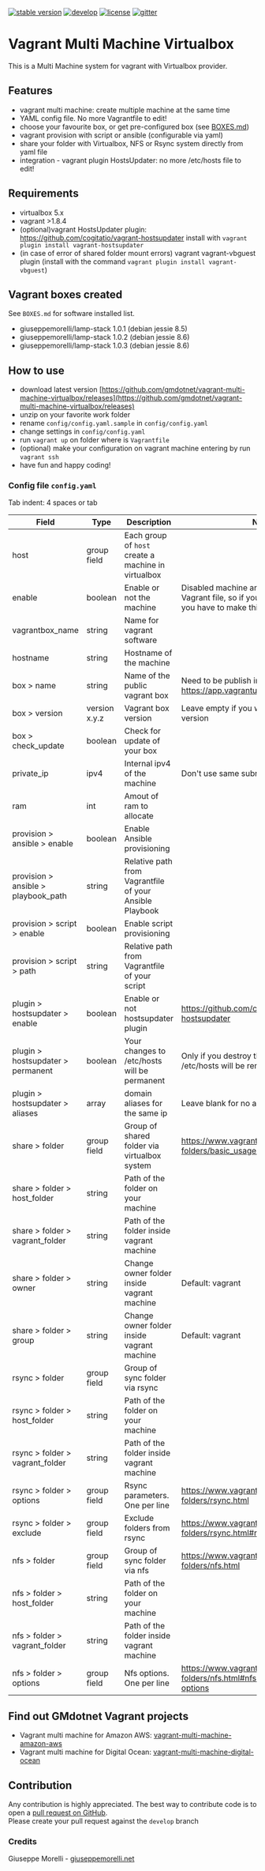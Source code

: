 [![stable version](https://img.shields.io/badge/stable%20version-1.1.0-green.svg?style=flat-square)](https://github.com/gmdotnet/vagrant-multi-machine-virtualbox/releases/tag/1.1.0)
[![develop](https://img.shields.io/badge/beta%20version-branch%20develop-oran.svg?style=flat-square)](https://github.com/gmdotnet/vagrant-multi-machine-virtualbox/tree/develop)
[![license](https://img.shields.io/badge/license-OSL--3-blue.svg?style=flat-square)](https://github.com/gmdotnet/vagrant-multi-machine-virtualbox/blob/master/LICENSE.txt)
[![gitter](https://img.shields.io/gitter/room/nwjs/nw.js.svg)](https://gitter.im/GMdotnet/Lobby?utm_source=share-link&utm_medium=link&utm_campaign=share-link)

# Vagrant Multi Machine Virtualbox

This is a Multi Machine system for vagrant with Virtualbox provider.  

## Features
- vagrant multi machine: create multiple machine at the same time
- YAML config file. No more Vagrantfile to edit!
- choose your favourite box, or get pre-configured box (see [BOXES.md](BOXES.md))
- vagrant provision with script or ansible (configurable via yaml)
- share your folder with Virtualbox, NFS or Rsync system directly from yaml file
- integration - vagrant plugin HostsUpdater: no more /etc/hosts file to edit!

## Requirements
- virtualbox 5.x
- vagrant >1.8.4
- (optional)vagrant HostsUpdater plugin: https://github.com/cogitatio/vagrant-hostsupdater
  install with `vagrant plugin install vagrant-hostsupdater`
- (in case of error of shared folder mount errors) vagrant vagrant-vbguest plugin (install with the command `vagrant plugin install vagrant-vbguest`)

## Vagrant boxes created
See `BOXES.md` for software installed list.

- giuseppemorelli/lamp-stack 1.0.1 (debian jessie 8.5)
- giuseppemorelli/lamp-stack 1.0.2 (debian jessie 8.6)
- giuseppemorelli/lamp-stack 1.0.3 (debian jessie 8.6)

## How to use
- download latest version [https://github.com/gmdotnet/vagrant-multi-machine-virtualbox/releases](https://github.com/gmdotnet/vagrant-multi-machine-virtualbox/releases)
- unzip on your favorite work folder
- rename `config/config.yaml.sample` in `config/config.yaml`
- change settings in `config/config.yaml`
- run `vagrant up` on folder where is `Vagrantfile`
- (optional) make your configuration on vagrant machine entering by run `vagrant ssh`
- have fun and happy coding!

### Config file `config.yaml`

Tab indent: 4 spaces or tab

| Field                               | Type          | Description                                             | Note |
| ----------------------------------- | ------------- | ------------------------------------------------------- | ---- |
| host                                | group field   | Each group of `host` create a machine in virtualbox     |      |
| enable                              | boolean       | Enable or not the machine                               | Disabled machine aren't managed by Vagrant file, so if you want to destroy it you have to make this flag with `yes` |
| vagrantbox_name                     | string        | Name for vagrant software                               |      |
| hostname                            | string        | Hostname of the machine                                 |      |
| box > name                          | string        | Name of the public vagrant box                          | Need to be publish in https://app.vagrantup.com/boxes/search |
| box > version                       | version x.y.z | Vagrant box version                                     | Leave empty if you want to get latest version |      
| box > check_update                  | boolean       | Check for update of your box                            |                                        |
| private_ip                          | ipv4          | Internal ipv4 of the machine                            | Don't use same subnet of your computer |
| ram                                 | int           | Amout of ram to allocate                                |       |
| provision > ansible > enable        | boolean       | Enable Ansible provisioning                             |       |
| provision > ansible > playbook_path | string        | Relative path from Vagrantfile of your Ansible Playbook |       |
| provision > script > enable         | boolean       | Enable script provisioning                              |       |
| provision > script > path           | string        | Relative path from Vagrantfile of your script           |       |
| plugin > hostsupdater > enable      | boolean       | Enable or not hostsupdater plugin                       | https://github.com/cogitatio/vagrant-hostsupdater |
| plugin > hostsupdater > permanent   | boolean       | Your changes to /etc/hosts will be permanent            | Only if you destroy the machine, entries in /etc/hosts will be removed |
| plugin > hostsupdater > aliases     | array         | domain aliases for the same ip                          | Leave blank for no aliases |
| share > folder                      | group field   | Group of shared folder via virtualbox system            | https://www.vagrantup.com/docs/synced-folders/basic_usage.html |
| share > folder > host_folder        | string        | Path of the folder on your machine                      |       |
| share > folder > vagrant_folder     | string        | Path of the folder inside vagrant machine               |       |
| share > folder > owner              | string        | Change owner folder inside vagrant machine              | Default: vagrant |
| share > folder > group              | string        | Change owner folder inside vagrant machine              | Default: vagrant |
| rsync > folder                      | group field   | Group of sync folder via rsync                          |       |
| rsync > folder > host_folder        | string        | Path of the folder on your machine                      |       |
| rsync > folder > vagrant_folder     | string        | Path of the folder inside vagrant machine               |       |
| rsync > folder > options            | group field   | Rsync parameters. One per line                          | https://www.vagrantup.com/docs/synced-folders/rsync.html |
| rsync > folder > exclude            | group field   | Exclude folders from rsync                              | https://www.vagrantup.com/docs/synced-folders/rsync.html#rsync__exclude |
| nfs > folder                        | group field   | Group of sync folder via nfs                            | https://www.vagrantup.com/docs/synced-folders/nfs.html |
| nfs > folder > host_folder          | string        | Path of the folder on your machine                      |       |
| nfs > folder > vagrant_folder       | string        | Path of the folder inside vagrant machine               |       |
| nfs > folder > options              | group field   | Nfs options. One per line                               | https://www.vagrantup.com/docs/synced-folders/nfs.html#nfs-synced-folder-options |

## Find out GMdotnet Vagrant projects
- Vagrant multi machine for Amazon AWS: [vagrant-multi-machine-amazon-aws](https://github.com/gmdotnet/vagrant-multi-machine-amazon-aws)
- Vagrant multi machine for Digital Ocean: [vagrant-multi-machine-digital-ocean](https://github.com/gmdotnet/vagrant-multi-machine-digital-ocean)

## Contribution
Any contribution is highly appreciated. The best way to contribute code is to open a [pull request on GitHub](https://help.github.com/articles/using-pull-requests).<br />Please create your pull request against the `develop` branch

### Credits
Giuseppe Morelli - [giuseppemorelli.net](http://www.giuseppemorelli.net)
